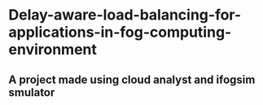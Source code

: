 # Delay-aware-load-balancing-for-applications-in-fog-computing-environment

## A project made using cloud analyst and ifogsim smulator


